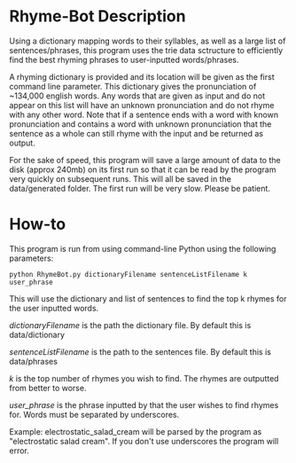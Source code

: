 # Rhyme-Bot Description

Using a dictionary mapping words to their syllables, as well as a large list of sentences/phrases, this program uses the trie data sctructure to efficiently find the best rhyming phrases to user-inputted words/phrases.

A rhyming dictionary is provided and its location will be given as the first command line parameter. This dictionary gives the pronunciation of ~134,000 english words. Any words that are given as input and do not appear on this list will have an unknown pronunciation and do not rhyme with any other word. Note that if a sentence ends with a word with known pronunciation and contains a word with unknown pronunciation that the sentence as a whole can still rhyme with the input and be returned as output.

For the sake of speed, this program will save a large amount of data to the disk (approx 240mb) on its first run so that it can be read by the program very quickly on subsequent runs. This will all be saved in the data/generated folder. The first run will be very slow. Please be patient.

# How-to

This program is run from using command-line Python using the following parameters:
```
python RhymeBot.py dictionaryFilename sentenceListFilename k user_phrase
```
This will use the dictionary and list of sentences to find the top k rhymes for the user inputted words. 

*dictionaryFilename* is the path the dictionary file. By default this is data/dictionary

*sentenceListFilename* is the path to the sentences file. By default this is data/phrases

*k* is the top number of rhymes you wish to find. The rhymes are outputted from better to worse.

*user_phrase* is the phrase inputted by that the user wishes to find rhymes for. Words must be separated by underscores.

Example: electrostatic_salad_cream will be parsed by the program as "electrostatic salad cream". If you don't use underscores the program will error.



